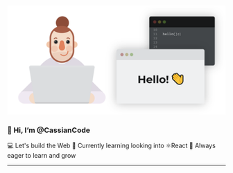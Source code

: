 ![Greetings Banner](https://github.com/CassianCode/CassianCode/raw/main/img/animated-header-2022-01-optimized.svg)

### 👋 Hi, I’m @CassianCode
💻 Let's build the Web
👀 Currently learning looking into ⚛️React
🌱 Always eager to learn and grow

---

